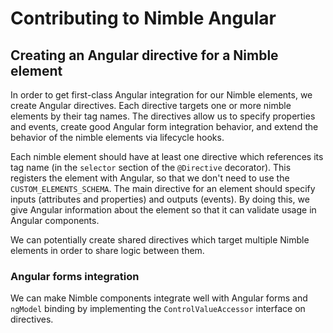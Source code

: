 # Contributing to Nimble Angular

## Creating an Angular directive for a Nimble element

In order to get first-class Angular integration for our Nimble elements, we create Angular directives. Each directive targets one or more nimble elements by their tag names. The directives allow us to specify properties and events, create good Angular form integration behavior, and extend the behavior of the nimble elements via lifecycle hooks. 

Each nimble element should have at least one directive which references its tag name (in the `selector` section of the `@Directive` decorator). This registers the element with Angular, so that we don't need to use the `CUSTOM_ELEMENTS_SCHEMA`. The main directive for an element should specify inputs (attributes and properties) and outputs (events). By doing this, we give Angular information about the element so that it can validate usage in Angular components. 

We can potentially create shared directives which target multiple Nimble elements in order to share logic between them.

### Angular forms integration

We can make Nimble components integrate well with Angular forms and `ngModel` binding by implementing the `ControlValueAccessor` interface on directives. 
